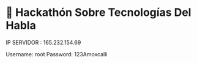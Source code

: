 # :page_with_curl: Hackathón Sobre Tecnologías Del Habla



IP SERVIDOR : 165.232.154.69

Username: root
Password: 123Amoxcalli
